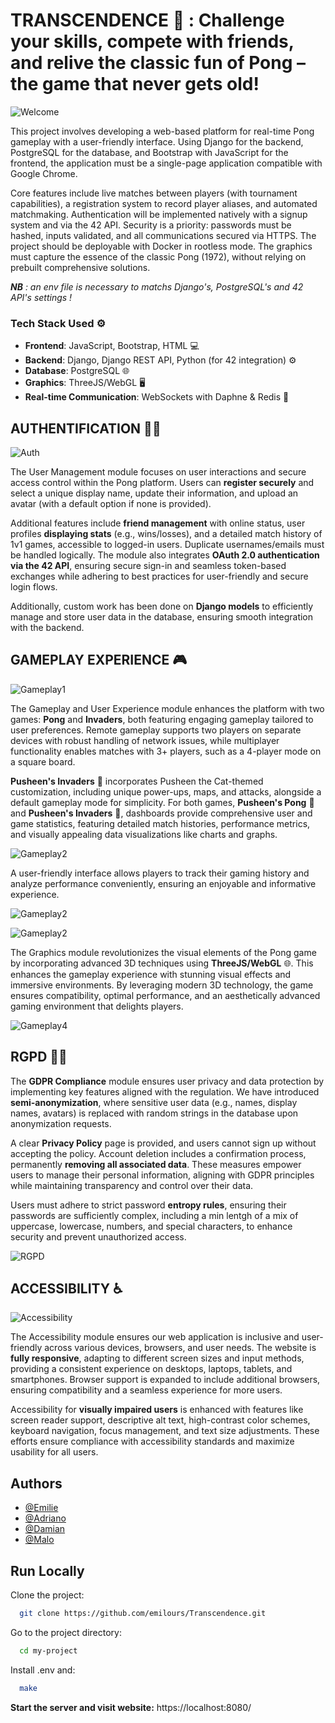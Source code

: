 
# **TRANSCENDENCE 🏓 : Challenge your skills, compete with friends, and relive the classic fun of Pong – the game that never gets old!**

![Welcome](assets/videos/welcomingPage.gif)

This project involves developing a web-based platform for real-time Pong gameplay with a user-friendly interface. Using Django for the backend, PostgreSQL for the database, and Bootstrap with JavaScript for the frontend, the application must be a single-page application compatible with Google Chrome.

Core features include live matches between players (with tournament capabilities), a registration system to record player aliases, and automated matchmaking. Authentication will be implemented natively with a signup system and via the 42 API. Security is a priority: passwords must be hashed, inputs validated, and all communications secured via HTTPS. The project should be deployable with Docker in rootless mode. The graphics must capture the essence of the classic Pong (1972), without relying on prebuilt comprehensive solutions.

***NB** : an env file is necessary to matchs Django's, PostgreSQL's and 42 API's settings !*


### **Tech Stack Used** ⚙️

- **Frontend**: JavaScript, Bootstrap, HTML 💻  
- **Backend**: Django, Django REST API, Python (for 42 integration) ⚙️  
- **Database**: PostgreSQL 🌐  
- **Graphics**: ThreeJS/WebGL 🖥️  
- **Real-time Communication**: WebSockets with Daphne & Redis 🔄

## **AUTHENTIFICATION** 👤🔐

![Auth](assets/videos/42API.gif)

The User Management module focuses on user interactions and secure access control within the Pong platform. Users can **register securely** and select a unique display name, update their information, and upload an avatar (with a default option if none is provided). 

Additional features include **friend management** with online status, user profiles **displaying stats** (e.g., wins/losses), and a detailed match history of 1v1 games, accessible to logged-in users. Duplicate usernames/emails must be handled logically. The module also integrates **OAuth 2.0 authentication via the 42 API**, ensuring secure sign-in and seamless token-based exchanges while adhering to best practices for user-friendly and secure login flows.

Additionally, custom work has been done on **Django models** to efficiently manage and store user data in the database, ensuring smooth integration with the backend.

## **GAMEPLAY EXPERIENCE** 🎮

![Gameplay1](assets/videos/WelcomingPageGame.gif)

The Gameplay and User Experience module enhances the platform with two games: **Pong** and **Invaders**, both featuring engaging gameplay tailored to user preferences. Remote gameplay supports two players on separate devices with robust handling of network issues, while multiplayer functionality enables matches with 3+ players, such as a 4-player mode on a square board.

**Pusheen's Invaders** 👾 incorporates Pusheen the Cat-themed customization, including unique power-ups, maps, and attacks, alongside a default gameplay mode for simplicity. For both games, **Pusheen's Pong** 🏓 and **Pusheen's Invaders** 👾, dashboards provide comprehensive user and game statistics, featuring detailed match histories, performance metrics, and visually appealing data visualizations like charts and graphs.

![Gameplay2](assets/videos/Invaders.gif)

A user-friendly interface allows players to track their gaming history and analyze performance conveniently, ensuring an enjoyable and informative experience.

![Gameplay2](assets/imgs/leaderBoard.png)

![Gameplay2](assets/imgs/dashBoard.png)

The Graphics module revolutionizes the visual elements of the Pong game by incorporating advanced 3D techniques using **ThreeJS/WebGL** 🌐. This enhances the gameplay experience with stunning visual effects and immersive environments. By leveraging modern 3D technology, the game ensures compatibility, optimal performance, and an aesthetically advanced gaming environment that delights players.

![Gameplay4](assets/videos/onlineMatch.gif)
## **RGPD** 🧙‍♂️ 

The **GDPR Compliance** module ensures user privacy and data protection by implementing key features aligned with the regulation. We have introduced **semi-anonymization**, where sensitive user data (e.g., names, display names, avatars) is replaced with random strings in the database upon anonymization requests.

A clear **Privacy Policy** page is provided, and users cannot sign up without accepting the policy. Account deletion includes a confirmation process, permanently **removing all associated data**. These measures empower users to manage their personal information, aligning with GDPR principles while maintaining transparency and control over their data.

Users must adhere to strict password **entropy rules**, ensuring their passwords are sufficiently complex, including a min lentgh of a mix of uppercase, lowercase, numbers, and special characters, to enhance security and prevent unauthorized access.

![RGPD](assets/videos/RGPD.gif)
## **ACCESSIBILITY** ♿️

![Accessibility](assets/videos/darkMode.gif)

The Accessibility module ensures our web application is inclusive and user-friendly across various devices, browsers, and user needs. The website is **fully responsive**, adapting to different screen sizes and input methods, providing a consistent experience on desktops, laptops, tablets, and smartphones. Browser support is expanded to include additional browsers, ensuring compatibility and a seamless experience for more users.

Accessibility for **visually impaired users** is enhanced with features like screen reader support, descriptive alt text, high-contrast color schemes, keyboard navigation, focus management, and text size adjustments. These efforts ensure compliance with accessibility standards and maximize usability for all users.
## Authors

- [@Emilie](https://github.com/emilours)
- [@Adriano](https://github.com/Ariti-87)
- [@Damian](https://github.com/damiandania)
- [@Malo](https://github.com/ItsHade)



## Run Locally

Clone the project:

```bash
  git clone https://github.com/emilours/Transcendence.git
```

Go to the project directory:

```bash
  cd my-project
```

Install .env and:

```bash
  make
```

**Start the server and visit website:** https://localhost:8080/


